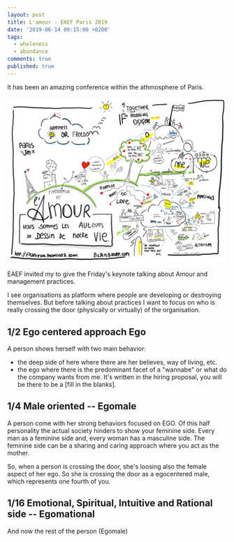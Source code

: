 ```yaml
---
layout: post
title: L'amour - EAEF Paris 2019
date: '2019-06-14 09:15:00 +0200'
tags:
  - wholeness
  - abundance
comments: true
published: true
---
```


It has been an amazing conference within the athmosphere of Paris.

![The presentation](/assets/lamour-paris.png)

EAEF invited my to give the Friday's keynote talking about Amour and management practices.

I see organisations as platform where people are developing or destroying themselves. But before talking about practices I want to focus on who is really crossing the door (physically or virtually) of the organisation.

## 1/2 Ego centered approach Ego

A person shows herself with two main behavior:
- the deep side of here where there are her believes, way of living, etc.
- the ego where there is the predominant facet of a "wannabe" or what do the company wants from me. It's written in the hiring proposal, you will be there to be a [fill in the blanks].

## 1/4 Male oriented -- Egomale
A person come with her strong behaviors focused on EGO. Of this half personality the actual society hinders to show your feminine side. Every man as a feminine side and, every woman has a masculine side. The feminine side can be a sharing and caring approach where you act as the mother.

So, when a person is crossing the door, she's loosing also the female aspect of her ego. So she is crossing the door as a egocentered male, which represents one fourth of you.

## 1/16 Emotional, Spiritual, Intuitive and Rational side -- Egomational
And now the rest of the person (Egomale) 




